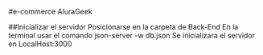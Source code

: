 #e-commerce AluraGeek

##Inicializar el servidor
Posicionarse en la carpeta de Back-End
En la terminal usar el comando json-server -w db.json
Se inicializara el servidor en LocalHost:3000

